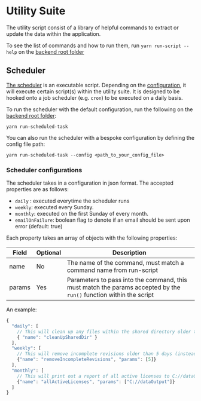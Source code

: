 # Utility Suite
The utility script consist of a library of helpful commands to extract or update the data within the application.

To see the list of commands and how to run them, run `yarn run-script --help` on the [backend root folder](../../../)

## Scheduler
[The scheduler](./scheduler.js) is an executable script. Depending on the [configuration](scheduler.config.json), it will execute certain script(s) within the utility suite. It is designed to be hooked onto a job scheduler (e.g. `cron`) to be executed on a daily basis.

To run the scheduler with the default configuration, run the following on the [backend root folder](../../../):
````
yarn run-scheduled-task
````

You can also run the scheduler with a bespoke configuration by defining the config file path:
````
yarn run-scheduled-task --config <path_to_your_config_file>
````

### Scheduler configurations
The scheduler takes in a configuration in json format. The accepted properties are as follows:
- `daily` : executed everytime the scheduler runs
- `weekly`: executed every Sunday.
- `monthly`: executed on the first Sunday of every month.
- `emailOnFailure`: boolean flag to denote if an email should be sent upon error (default: true)

Each property takes an array of objects with the following properties:

| Field      | Optional | Description |
| ----------- | ----------- | ----------- |
| name      | No       | The name of the command, must match a command name from run-script |
| params   | Yes        | Parameters to pass into the command, this must match the params accepted by the `run()` function within the script |

An example:
````js
{
  "daily": [
    // This will clean up any files within the shared directory older than 14 days (using default params)
    { "name": "cleanUpSharedDir" }
  ],
  "weekly": [
    // This will remove incomplete revisions older than 5 days (instead of the 14 days default)
    {"name": "removeIncompleteRevisions", "params": [5]}
  ],
  "monthly": [
    // This will print out a report of all active licenses to C://dataOutput
    {"name": "allActiveLicenses", "params": ["C://dataOutput"]}
  ]
}
````

